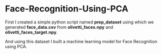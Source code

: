 # Face-Recognition-Using-PCA
First I created a simple python script named **prep_dataset** using which we generated **face_data.csv** from **olivetti_faces.npy** and **olivetti_faces_target.npy**.

And using this dataset I built a machine learning model for Face Recognition using PCA.
